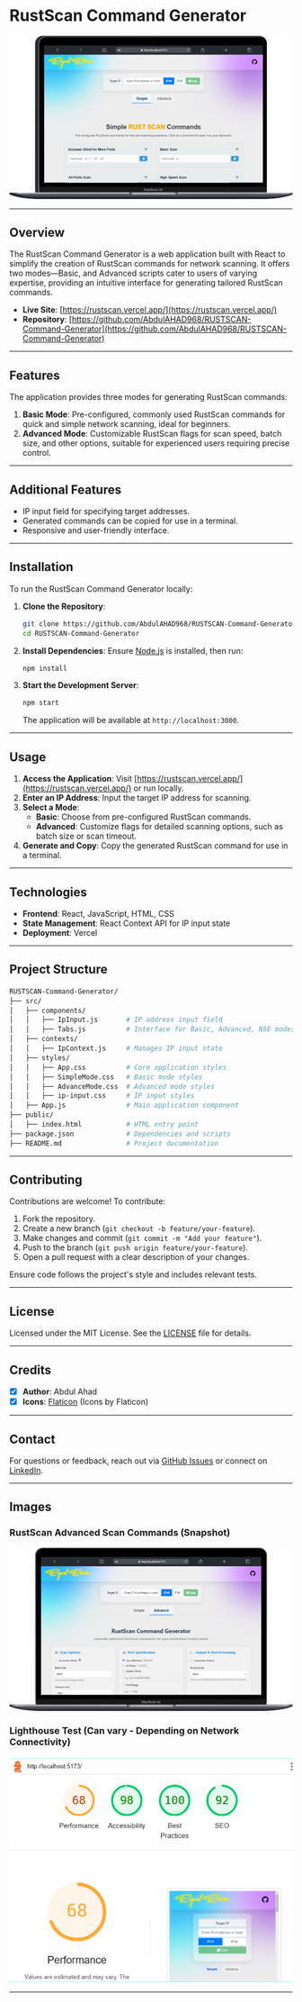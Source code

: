 # RustScan Command Generator

![Home Page - Common Scripts](./github-readme-assets/rustscan-basic.png)

---

## Overview
The RustScan Command Generator is a web application built with React to simplify the creation of RustScan commands for network scanning. It offers two modes—Basic, and Advanced scripts cater to users of varying expertise, providing an intuitive interface for generating tailored RustScan commands.

- **Live Site**: [https://rustscan.vercel.app/](https://rustscan.vercel.app/)
- **Repository**: [https://github.com/AbdulAHAD968/RUSTSCAN-Command-Generator](https://github.com/AbdulAHAD968/RUSTSCAN-Command-Generator)

---

## Features
The application provides three modes for generating RustScan commands:
1. **Basic Mode**: Pre-configured, commonly used RustScan commands for quick and simple network scanning, ideal for beginners.
2. **Advanced Mode**: Customizable RustScan flags for scan speed, batch size, and other options, suitable for experienced users requiring precise control.

---

## Additional Features
- IP input field for specifying target addresses.
- Generated commands can be copied for use in a terminal.
- Responsive and user-friendly interface.

---

## Installation
To run the RustScan Command Generator locally:

1. **Clone the Repository**:
   ```bash
   git clone https://github.com/AbdulAHAD968/RUSTSCAN-Command-Generator.git
   cd RUSTSCAN-Command-Generator
   ```

2. **Install Dependencies**:
   Ensure [Node.js](https://nodejs.org/) is installed, then run:
   ```bash
   npm install
   ```

3. **Start the Development Server**:
   ```bash
   npm start
   ```
   The application will be available at `http://localhost:3000`.

---

## Usage
1. **Access the Application**: Visit [https://rustscan.vercel.app/](https://rustscan.vercel.app/) or run locally.
2. **Enter an IP Address**: Input the target IP address for scanning.
3. **Select a Mode**:
   - **Basic**: Choose from pre-configured RustScan commands.
   - **Advanced**: Customize flags for detailed scanning options, such as batch size or scan timeout.
4. **Generate and Copy**: Copy the generated RustScan command for use in a terminal.

---

## Technologies
- **Frontend**: React, JavaScript, HTML, CSS
- **State Management**: React Context API for IP input state
- **Deployment**: Vercel

---

## Project Structure
```bash
RUSTSCAN-Command-Generator/
├── src/
│   ├── components/
│   │   ├── IpInput.js       # IP address input field
│   │   ├── Tabs.js          # Interface for Basic, Advanced, NSE modes
│   ├── contexts/
│   │   ├── IpContext.js     # Manages IP input state
│   ├── styles/
│   │   ├── App.css          # Core application styles
│   │   ├── SimpleMode.css   # Basic mode styles
│   │   ├── AdvanceMode.css  # Advanced mode styles
│   │   ├── ip-input.css     # IP input styles
│   ├── App.js               # Main application component
├── public/
│   ├── index.html           # HTML entry point
├── package.json             # Dependencies and scripts
├── README.md                # Project documentation
```

---

## Contributing
Contributions are welcome! To contribute:
1. Fork the repository.
2. Create a new branch (`git checkout -b feature/your-feature`).
3. Make changes and commit (`git commit -m "Add your feature"`).
4. Push to the branch (`git push origin feature/your-feature`).
5. Open a pull request with a clear description of your changes.

Ensure code follows the project's style and includes relevant tests.

---

## License
Licensed under the MIT License. See the [LICENSE](LICENSE) file for details.

---

## Credits

- [x] **Author**: Abdul Ahad
- [x] **Icons**: [Flaticon](https://www.flaticon.com/free-icons/) (Icons by Flaticon)

---

## Contact

For questions or feedback, reach out via [GitHub Issues](https://github.com/AbdulAHAD968/What-GPA/issues) or connect on [LinkedIn](https://www.linkedin.com/in/abdulahad-zarinc/).

---

## Images

### RustScan Advanced Scan Commands (Snapshot)
![Advanced Scan Commands](./github-readme-assets/rustscan-advance.png)

### Lighthouse Test (Can vary - Depending on Network Connectivity)
![Lighthouse Test](./github-readme-assets/rustscan_lighthouse.PNG)

---
